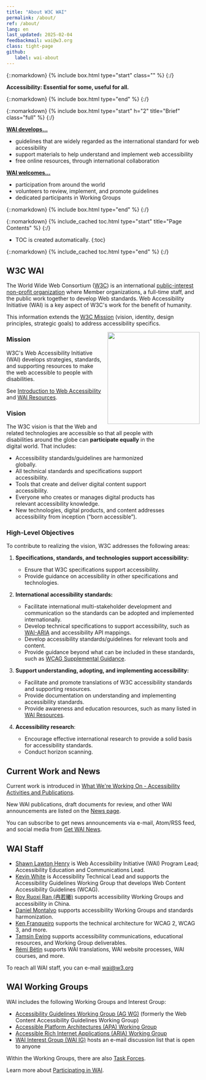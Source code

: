 ```yaml
---
title: "About W3C WAI"
permalink: /about/
ref: /about/
lang: en
last_updated: 2025-02-04
feedbackmail: wai@w3.org
class: tight-page
github:
   label: wai-about
---
```


{::nomarkdown}
{% include box.html type="start" class="" %}
{:/}

**Accessibility: Essential for some, useful for all.**

{::nomarkdown}
{% include box.html type="end" %}
{:/}

{::nomarkdown}
{% include box.html type="start" h="2" title="Brief" class="full" %}
{:/}

**[WAI develops…](/resources/)**

-   guidelines that are widely regarded as the international standard for web accessibility
-   support materials to help understand and implement web accessibility
-   free online resources, through international collaboration

**[WAI welcomes…](/about/participating/)**

-   participation from around the world
-   volunteers to review, implement, and promote guidelines
-   dedicated participants in Working Groups

{::nomarkdown}
{% include box.html type="end" %}
{:/}

{::nomarkdown}
{% include_cached toc.html type="start" title="Page Contents" %}
{:/}

-   TOC is created automatically.
{:toc}

{::nomarkdown}
{% include_cached toc.html type="end" %}
{:/}

## W3C WAI

The World Wide Web Consortium ([W3C](https://www.w3.org/about/)) is an international [public-interest non-profit organization](https://www.w3.org/news/2022/w3c-to-become-a-public-interest-non-profit-organization/) where Member organizations, a full-time staff, and the public work together to develop Web standards. Web Accessibility Initiative (WAI) is a key aspect of W3C's work for the benefit of humanity.

This information extends the [W3C Mission](https://www.w3.org/mission/) (vision, identity, design principles, strategic goals) to address accessibility specifics.

<img src="https://www.w3.org/WAI/content-images/people//still-dog-outside.png" alt="" style="float:right; margin-left:1em; width:240px; clear:both;" />
<div style="float:right; margin-left:1em; width:90px; clear:both;"><br><br>
<img src="https://www.w3.org/WAI/content-images/people/two-smiling.png" alt="" /><br><br>
<img src="https://www.w3.org/WAI/content-images/people/low-vision.png" alt="" /><br><br>
<img src="https://www.w3.org/WAI/content-images/people/older-user-laptop.png" alt="" /><br><br>
<img src="https://www.w3.org/WAI/content-images/people/sip-puff.png"  alt="" /><br><br>
<img src="https://www.w3.org/WAI/content-images/people/hearing-aid.png" alt="" /><br><br>
<img src="https://www.w3.org/WAI/content-images/people/low-vision-pizza.png" alt="" /><br><br>
<img src="https://www.w3.org/WAI/content-images/people/mobile-outside.png" alt="" />
</div>
<div style="float:right; margin-left:1em; width:77px; clear:both;"><br><br>
<img src="https://www.w3.org/WAI/content-images/media-guide/ear.svg" alt="" /><br><br> 
<img src="https://www.w3.org/WAI/content-images/media-guide/eye.svg" alt="" /><br><br>
<img src="https://www.w3.org/WAI/content-images/media-guide/brain.svg" alt="" /><br><br>
<img src="https://www.w3.org/WAI/content-images/media-guide/hand.svg" alt="" /><br><br>
<img src="https://www.w3.org/WAI/content-images/media-guide/speech.svg" alt="" />
</div>

### Mission

W3C's Web Accessibility Initiative (WAI) develops strategies, standards, and supporting resources to make the web accessible to people with disabilities.

See [Introduction to Web Accessibility](https://www.w3.org/WAI/fundamentals/accessibility-intro/) and [WAI Resources](https://www.w3.org/WAI/resources/).

### Vision

The W3C vision is that the Web and related technologies are accessible so that all people with disabilities around the globe can **participate equally** in the digital world. That includes:
* Accessibility standards/guidelines are harmonized globally.
* All technical standards and specifications support accessibility.
* Tools that create and deliver digital content support accessibility.
* Everyone who creates or manages digital products has relevant accessibility knowledge.
* New technologies, digital products, and content addresses accessibility from inception (“born accessible”).

### High-Level Objectives

To contribute to realizing the vision, W3C addresses the following areas:

1. **Specifications, standards, and technologies support accessibility:**
   - Ensure that W3C specifications support accessibility.
   - Provide guidance on accessibility in other specifications and technologies.

2. **International accessibility standards:**
   - Facilitate international multi-stakeholder development and communication so the standards can be adopted and implemented internationally.
   - Develop technical specifications to support accessibility, such as [WAI-ARIA](https://www.w3.org/WAI/standards-guidelines/aria/) and accessibility API mappings.
   - Develop accessibility standards/guidelines for relevant tools and content.
   - Provide guidance beyond what can be included in these standards, such as [WCAG Supplemental Guidance](https://www.w3.org/WAI/WCAG2/supplemental/about/).
   
3. **Support understanding, adopting, and implementing accessibility:**
   - Facilitate and promote translations of W3C accessibility standards and supporting resources.
   - Provide documentation on understanding and implementing accessibility standards.
   - Provide awareness and education resources, such as many listed in [WAI Resources](https://www.w3.org/WAI/resources/).

4. **Accessibility research**:
   - Encourage effective international research to provide a solid basis for accessibility standards.
   - Conduct horizon scanning.

## Current Work and News

Current work is introduced in [What We're Working On - Accessibility Activities and Publications](https://www.w3.org/WAI/update/).

New WAI publications, draft documents for review, and other WAI announcements are listed on the [News page](https://www.w3.org/WAI/news/).

You can subscribe to get news announcements via e-mail, Atom/RSS feed, and social media from [Get WAI News](https://www.w3.org/WAI/news/subscribe/).

## WAI Staff

* [Shawn Lawton Henry](https://www.w3.org/staff/wai/#shawn) is Web Accessibility Initiative (WAI) Program Lead; Accessibility Education and Communications Lead.
* [Kevin White](https://www.w3.org/staff/wai/#kevin) is Accessibility Technical Lead and supports the Accessibility Guidelines Working Group that develops Web Content Accessibility Guidelines (WCAG).
* [Roy Ruoxi Ran (冉若曦)](https://www.w3.org/staff/wai/#ran) supports accessibility Working Groups and accessibility in China.
* [Daniel Montalvo](https://www.w3.org/staff/wai/#dmontalvo) supports accessibility Working Groups and standards harmonization.
* [Ken Franqueiro](https://www.w3.org/staff/wai/#kfranqueiro) supports the technical architecture for WCAG 2, WCAG 3, and more.
* [Tamsin Ewing](https://www.w3.org/staff/wai/#tamsin) supports accessibility communications, educational resources, and Working Group deliverables.
* [Rémi Bétin](https://www.w3.org/staff/wai/#remibetin) supports WAI translations, WAI website processes, WAI courses, and more.

To reach all WAI staff, you can e-mail <wai@w3.org>

## WAI Working Groups

WAI includes the following Working Groups and Interest Group:

-   [Accessibility Guidelines Working Group (AG WG)](/about/groups/agwg/) (formerly the Web Content Accessibility Guidelines Working Group)
-   [Accessible Platform Architectures (APA) Working Group](/about/groups/apawg/)
-   [Accessible Rich Internet Applications (ARIA) Working Group](/about/groups/ariawg/)
-   [WAI Interest Group (WAI IG)](/about/groups/waiig/) hosts an e-mail discussion list that is open to anyone

Within the Working Groups, there are also [Task Forces](/about/groups/task-forces/).

Learn more about [Participating in WAI](https://www.w3.org/WAI/about/participating/).
